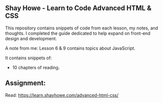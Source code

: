## Shay Howe - Learn to Code Advanced HTML & CSS
This repository contains snippets of code from each lesson, my notes, and thoughts. I completed the guide dedicated to help expand on front-end design and development.

A note from me:
Lesson 6 & 9 contains topics about JavaScript.


It contains snippets of:
* 10 chapters of reading.

## Assignment:
Read: https://learn.shayhowe.com/advanced-html-css/
